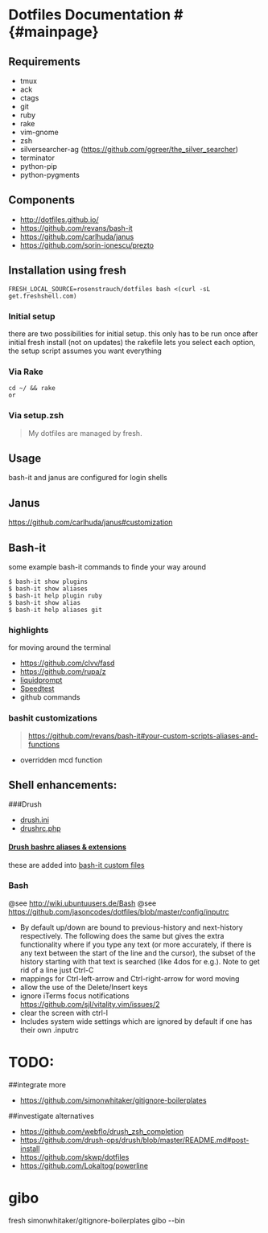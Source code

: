 # Dotfiles Documentation # {#mainpage}

## Requirements ##

- tmux
- ack
- ctags
- git
- ruby
- rake
- vim-gnome
- zsh
- silversearcher-ag (https://github.com/ggreer/the_silver_searcher)
- terminator
- python-pip
- python-pygments

## Components ##

- http://dotfiles.github.io/
- https://github.com/revans/bash-it
- https://github.com/carlhuda/janus
- https://github.com/sorin-ionescu/prezto

## Installation using fresh ##

    FRESH_LOCAL_SOURCE=rosenstrauch/dotfiles bash <(curl -sL get.freshshell.com)

### Initial setup ###
there are two possibilities for initial setup. this only has to be run once after initial fresh install (not on updates) the rakefile lets you select each option, the setup script assumes you want everything

### Via Rake ###
    cd ~/ && rake
    or
### Via setup.zsh ###
> My dotfiles are managed by fresh.

## Usage ##
bash-it and janus are configured for login shells

## Janus ##
https://github.com/carlhuda/janus#customization

## Bash-it ##

some example bash-it commands to finde your way around

    $ bash-it show plugins
    $ bash-it show aliases
    $ bash-it help plugin ruby
    $ bash-it show alias
    $ bash-it help aliases git

### highlights

for moving around the terminal
- https://github.com/clvv/fasd 
- https://github.com/rupa/z
- [liquidprompt](https://github.com/nojhan/liquidprompt)
- [Speedtest](https://github.com/sivel/speedtest-cli)
- github commands


### bashit customizations

> https://github.com/revans/bash-it#your-custom-scripts-aliases-and-functions

- overridden mcd function



## Shell enhancements:

###Drush
- [drush.ini](https://github.com/drush-ops/drush/blob/master/examples/example.drush.ini)
- [drushrc.php](https://github.com/drush-ops/drush/blob/master/examples/example.drushrc.php)

#### [Drush bashrc aliases & extensions](https://github.com/drush-ops/drush/blob/master/examples/example.bashrc)
these are added into [bash-it custom files](https://github.com/revans/bash-it#your-custom-scripts-aliases-and-functions)


### Bash
@see http://wiki.ubuntuusers.de/Bash
@see https://github.com/jasoncodes/dotfiles/blob/master/config/inputrc

- By default up/down are bound to previous-history and next-history respectively. The following does the same but gives the extra functionality where if you type any text (or more accurately, if there is any text between the start of the line and the cursor), the subset of the history starting with that text is searched (like 4dos for e.g.). Note to get rid of a line just Ctrl-C
- mappings for Ctrl-left-arrow and Ctrl-right-arrow for word moving
- allow the use of the Delete/Insert keys
- ignore iTerms focus notifications https://github.com/sjl/vitality.vim/issues/2
- clear the screen with ctrl-l
- Includes system wide settings which are ignored by default if one has their own .inputrc


# TODO:

##integrate more

- https://github.com/simonwhitaker/gitignore-boilerplates

##investigate alternatives
- https://github.com/webflo/drush_zsh_completion
- https://github.com/drush-ops/drush/blob/master/README.md#post-install
- https://github.com/skwp/dotfiles
- https://github.com/Lokaltog/powerline
# gibo
fresh simonwhitaker/gitignore-boilerplates gibo --bin
